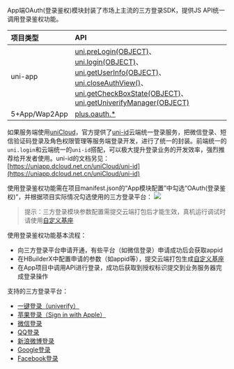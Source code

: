 App端OAuth(登录鉴权)模块封装了市场上主流的三方登录SDK，提供JS API统一调用登录鉴权功能。

|项目类型|API|
|:-|:-|
|uni-app|[uni.preLogin(OBJECT)](https://uniapp.dcloud.io/api/plugins/login?id=prelogin)、[uni.login(OBJECT)](api/plugins/login?id=login)、[uni.getUserInfo(OBJECT)](https://uniapp.dcloud.io/api/plugins/login?id=getuserinfo)、[uni.closeAuthView()](https://uniapp.dcloud.io/api/plugins/login?id=closeauthview)、[uni.getCheckBoxState(OBJECT)](https://uniapp.dcloud.io/api/plugins/login?id=getcheckboxstate)、[uni.getUniverifyManager(OBJECT)](https://uniapp.dcloud.io/api/plugins/login?id=getuniverifymanager)|
|5+App/Wap2App|[plus.oauth.*](https://www.html5plus.org/doc/zh_cn/oauth.html)

如果服务端使用[uniCloud](https://uniapp.dcloud.io/uniCloud/README)，官方提供了[uni-id](https://uniapp.dcloud.net.cn/uniCloud/uni-id)云端统一登录服务，把微信登录、短信验证码登录及角色权限管理等服务端登录开发，进行了统一的封装。前端统一的`uni.login`和云端统一的`uni-id`搭配，可以极大提升登录业务的开发效率，强烈推荐给开发者使用。uni-id的文档另见：[https://uniapp.dcloud.net.cn/uniCloud/uni-id](https://uniapp.dcloud.net.cn/uniCloud/uni-id)

使用登录鉴权功能需在项目manifest.json的“App模块配置”中勾选“OAuth(登录鉴权)”，并根据项目实际情况勾选使用的三方登录平台：
![](https://partner-dcloud-native.oss-cn-hangzhou.aliyuncs.com/images/uniapp/oauth/modules.png)

> 提示：三方登录模块参数配置需提交云端打包后才能生效，真机运行调试时请使用[自定义基座](http://ask.dcloud.net.cn/article/35115)

使用登录鉴权功能基本流程：
- 向三方登录平台申请开通，有些平台（如微信登录）申请成功后会获取appid
- 在HBuilderX中配置申请的参数（如appid等），提交云端打包生成[自定义基座](http://ask.dcloud.net.cn/article/35115)
- 在App项目中调用API进行登录，成功后获取到授权标识提交到业务服务器完成登录操作

支持的三方登录平台：
- [一键登录（univerify）](https://uniapp.dcloud.io/univerify)  
- [苹果登录（Sign in with Apple）](https://uniapp.dcloud.io/app-oauth-apple)  
- [微信登录](https://uniapp.dcloud.io/app-oauth-weixin)  
- [QQ登录](https://uniapp.dcloud.io/app-oauth-qq)  
- [新浪微博登录](https://uniapp.dcloud.io/app-oauth-sina)  
- [Google登录](https://uniapp.dcloud.io/app-oauth-google)  
- [Facebook登录](https://uniapp.dcloud.io/app-oauth-facebook)  



